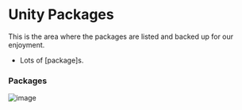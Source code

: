 # Unity Packages

This is the area where the packages are listed and backed up for our enjoyment.

- Lots of [package]s.

### Packages


![image](https://user-images.githubusercontent.com/41523843/201461464-fc6865a4-9d08-4ed7-a153-61200452374a.png)
